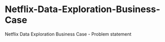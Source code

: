 # Netflix-Data-Exploration-Business-Case
Netflix Data Exploration Business Case - Problem statement
